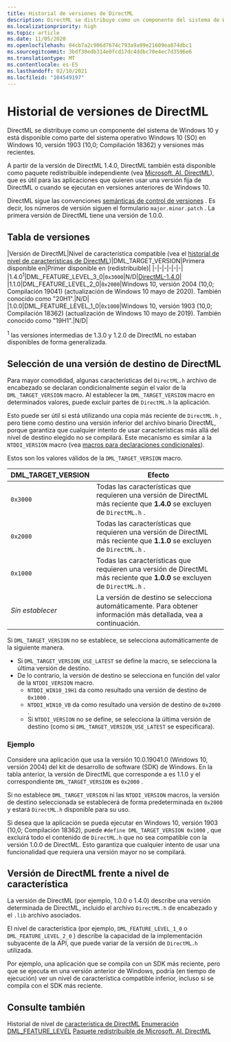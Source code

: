 ```yaml
---
title: Historial de versiones de DirectML
description: DirectML se distribuye como un componente del sistema de Windows 10 y está disponible como parte del sistema operativo Windows 10 (SO) en Windows 10, versión 1903 (10,0; Compilación 18362) y versiones más recientes.
ms.localizationpriority: high
ms.topic: article
ms.date: 11/05/2020
ms.openlocfilehash: 04cb7a2c906d7674c793a9a99e21609ea874dbc1
ms.sourcegitcommit: 3bdf30edb314e0fcd17dc4ddbc70e4ec7d3596e6
ms.translationtype: MT
ms.contentlocale: es-ES
ms.lasthandoff: 02/10/2021
ms.locfileid: "104549197"
---
```

# <a name="directml-version-history"></a>Historial de versiones de DirectML

DirectML se distribuye como un componente del sistema de Windows 10 y está disponible como parte del sistema operativo Windows 10 (SO) en Windows 10, versión 1903 (10,0; Compilación 18362) y versiones más recientes.

A partir de la versión de DirectML 1.4.0, DirectML también está disponible como paquete redistribuible independiente (vea [Microsoft. AI. DirectML](https://www.nuget.org/packages/Microsoft.AI.DirectML/)), que es útil para las aplicaciones que quieren usar una versión fija de DirectML o cuando se ejecutan en versiones anteriores de Windows 10.

DirectML sigue las convenciones [semánticas de control de versiones](https://semver.org/) . Es decir, los números de versión siguen el formulario `major.minor.patch` . La primera versión de DirectML tiene una versión de 1.0.0.

## <a name="version-table"></a>Tabla de versiones

|Versión de DirectML|Nivel de característica compatible (vea el [historial de nivel de características de DirectML](./dml-feature-level-history.md))|DML_TARGET_VERSION|Primera disponible en|Primer disponible en (redistribuible)|
|-|-|-|-|-|-|
|1.4.0<sup>1</sup>|DML_FEATURE_LEVEL_3_0|`0x3000`|N/D|[DirectML-1.4.0](https://www.nuget.org/packages/Microsoft.AI.DirectML/)|
|1.1.0|DML_FEATURE_LEVEL_2_0|`0x2000`|Windows 10, versión 2004 (10,0; Compilación 19041) (actualización de Windows 10 mayo de 2020). También conocido como "20H1".|N/D|
|1.0.0|DML_FEATURE_LEVEL_1_0|`0x1000`|Windows 10, versión 1903 (10,0; Compilación 18362) (actualización de Windows 10 mayo de 2019). También conocido como "19H1".|N/D|

<sup>1</sup> las versiones intermedias de 1.3.0 y 1.2.0 de DirectML no estaban disponibles de forma generalizada.

## <a name="selecting-a-directml-target-version"></a>Selección de una versión de destino de DirectML

Para mayor comodidad, algunas características del `DirectML.h` archivo de encabezado se declaran condicionalmente según el valor de la `DML_TARGET_VERSION` macro. Al establecer la `DML_TARGET_VERSION` macro en determinados valores, puede excluir partes de `DirectML.h` la aplicación.

Esto puede ser útil si está utilizando una copia más reciente de `DirectML.h` , pero tiene como destino una versión inferior del archivo binario DirectML, porque garantiza que cualquier intento de usar características más allá del nivel de destino elegido no se compilará. Este mecanismo es similar a la `NTDDI_VERSION` macro (vea [macros para declaraciones condicionales](../winprog/using-the-windows-headers.md#macros-for-conditional-declarations)).

Estos son los valores válidos de la `DML_TARGET_VERSION` macro.

|DML_TARGET_VERSION|Efecto|
|-|-|
|`0x3000`|Todas las características que requieren una versión de DirectML más reciente que **1.4.0** se excluyen de `DirectML.h` .|
|`0x2000`|Todas las características que requieren una versión de DirectML más reciente que **1.1.0** se excluyen de `DirectML.h` .|
|`0x1000`|Todas las características que requieren una versión de DirectML más reciente que **1.0.0** se excluyen de `DirectML.h` .|
|*Sin establecer*|La versión de destino se selecciona automáticamente. Para obtener información más detallada, vea a continuación.|

Si `DML_TARGET_VERSION` no se establece, se selecciona automáticamente de la siguiente manera.

* Si `DML_TARGET_VERSION_USE_LATEST` se define la macro, se selecciona la última versión de destino.
* De lo contrario, la versión de destino se selecciona en función del valor de la `NTDDI_VERSION` macro.
  *  `NTDDI_WIN10_19H1` da como resultado una versión de destino de `0x1000` .
  *  `NTDDI_WIN10_VB` da como resultado una versión de destino de `0x2000` .
  *  Si `NTDDI_VERSION` no se define, se selecciona la última versión de destino (como si `DML_TARGET_VERSION_USE_LATEST` se especificara).

### <a name="example"></a>Ejemplo

Considere una aplicación que usa la versión 10.0.19041.0 (Windows 10, versión 2004) del kit de desarrollo de software (SDK) de Windows. En la tabla anterior, la versión de DirectML que corresponde a es 1.1.0 y el correspondiente `DML_TARGET_VERSION` es `0x2000` .

Si no establece `DML_TARGET_VERSION` ni las `NTDDI_VERSION` macros, la versión de destino seleccionada se establecerá de forma predeterminada en `0x2000` y estará `DirectML.h` disponible para su uso.

Si desea que la aplicación se pueda ejecutar en Windows 10, versión 1903 (10,0; Compilación 18362), puede `#define DML_TARGET_VERSION 0x1000` , que excluirá todo el contenido de `DirectML.h` que no sea compatible con la versión 1.0.0 de DirectML. Esto garantiza que cualquier intento de usar una funcionalidad que requiera una versión mayor no se compilará.

## <a name="directml-version-versus-feature-level"></a>Versión de DirectML frente a nivel de característica

La versión de DirectML (por ejemplo, 1.0.0 o 1.4.0) describe una versión determinada de DirectML, incluido el archivo `DirectML.h` de encabezado y el `.lib` archivo asociados.

El nivel de característica (por ejemplo, `DML_FEATURE_LEVEL_1_0` o `DML_FEATURE_LEVEL_2_0` ) describe la capacidad de la implementación subyacente de la API, que puede variar de la versión de `DirectML.h` utilizada.

Por ejemplo, una aplicación que se compila con un SDK más reciente, pero que se ejecuta en una versión anterior de Windows, podría (en tiempo de ejecución) ver un nivel de característica compatible inferior, incluso si se compila con el SDK más reciente.

## <a name="see-also"></a>Consulte también

Historial de nivel de [característica de DirectML](./dml-feature-level-history.md) 
 [Enumeración DML_FEATURE_LEVEL](/windows/win32/api/directml/ne-directml-dml_feature_level) 
 [Paquete redistribuible de Microsoft. AI. DirectML](https://www.nuget.org/packages/Microsoft.AI.DirectML/)